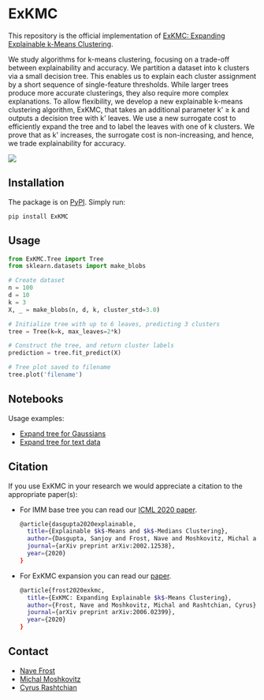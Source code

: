 # ExKMC

This repository is the official implementation of [ExKMC: Expanding Explainable k-Means Clustering](https://arxiv.org/pdf/2006.02399.pdf). 

We study algorithms for k-means clustering, focusing on a trade-off between explainability and accuracy. 
We partition a dataset into k clusters via a small decision tree. 
This enables us to explain each cluster assignment by a short sequence of single-feature thresholds. 
While larger trees produce more accurate clusterings, they also require more complex explanations. 
To allow flexibility, we develop a new explainable k-means clustering algorithm, ExKMC, that takes an additional parameter k' &#8805; k and outputs a decision tree with k' leaves. 
We use a new surrogate cost to efficiently expand the tree and to label the leaves with one of k clusters. 
We prove that as k' increases, the surrogate cost is non-increasing, and hence, we trade explainability for accuracy.

<img src="https://raw.githubusercontent.com/navefr/ExKMC/master/images/example.PNG">


## Installation

The package is on [PyPI](https://pypi.org/project/ExKMC/). Simply run:
```
pip install ExKMC
```

## Usage

```python
from ExKMC.Tree import Tree
from sklearn.datasets import make_blobs

# Create dataset
n = 100
d = 10
k = 3
X, _ = make_blobs(n, d, k, cluster_std=3.0)

# Initialize tree with up to 6 leaves, predicting 3 clusters
tree = Tree(k=k, max_leaves=2*k) 

# Construct the tree, and return cluster labels
prediction = tree.fit_predict(X)

# Tree plot saved to filename
tree.plot('filename')
```

## Notebooks
Usage examples:
* [Expand tree for Gaussians](notebooks/Example.ipynb)
* [Expand tree for text data](notebooks/Newsgroups%20example.ipynb)

## Citation
If you use ExKMC in your research we would appreciate a citation to the appropriate paper(s):

* For IMM base tree you can read our [ICML 2020 paper](https://arxiv.org/pdf/2002.12538.pdf).
   ```bash
   @article{dasgupta2020explainable,
     title={Explainable $k$-Means and $k$-Medians Clustering},
     author={Dasgupta, Sanjoy and Frost, Nave and Moshkovitz, Michal and Rashtchian, Cyrus},
     journal={arXiv preprint arXiv:2002.12538},
     year={2020}
   }
   ```
* For ExKMC expansion you can read our [paper](https://arxiv.org/pdf/2006.02399.pdf).
   ```bash
   @article{frost2020exkmc,
     title={ExKMC: Expanding Explainable $k$-Means Clustering},
     author={Frost, Nave and Moshkovitz, Michal and Rashtchian, Cyrus},
     journal={arXiv preprint arXiv:2006.02399},
     year={2020}
   }
   ```
## Contact
* [Nave Frost](mailto:navefrost@mail.tau.ac.il)
* [Michal Moshkovitz](https://sites.google.com/view/michal-moshkovitz)
* [Cyrus Rashtchian](https://sites.google.com/site/cyrusrashtchian/) 